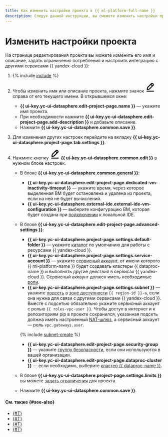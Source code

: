 ```yaml
---
title: Как изменить настройки проекта в {{ ml-platform-full-name }}
description: Следуя данной инструкции, вы сможете изменить настройки проекта.
---
```


# Изменить настройки проекта

На странице редактирования проекта вы можете изменить его имя и описание, задать ограничения потребления и настроить интеграцию с другими сервисами {{ yandex-cloud }}:

1. {% include [include](../../../_includes/datasphere/ui-find-project.md) %}
1. Чтобы изменить имя или описание проекта, нажмите значок ![pencil](../../../_assets/console-icons/pencil-to-line.svg) справа от его текущего имени. В открывшемся окне:
   * **{{ ui-key.yc-ui-datasphere.edit-project-page.name }}** — укажите имя проекта.
   * При необходимости нажмите **{{ ui-key.yc-ui-datasphere.edit-project-page.add-description }}** и добавьте описание.
   * Нажмите **{{ ui-key.yc-ui-datasphere.common.save }}**.
1. Для изменения других настроек перейдите на вкладку **{{ ui-key.yc-ui-datasphere.project-page.tab.settings }}**.
1. Нажмите кнопку **![pencil](../../../_assets/console-icons/pencil-to-line.svg) {{ ui-key.yc-ui-datasphere.common.edit }}** в нужном блоке настроек.

   * В блоке **{{ ui-key.yc-ui-datasphere.common.general }}**:

     * **{{ ui-key.yc-ui-datasphere.edit-project-page.dedicated-vm-inactivity-timeout }}** — укажите время, через которое выделенная ВМ будет остановлена и удалена из проекта, если на ней не будет вычислений.
     * **{{ ui-key.yc-ui-datasphere.external-ide.external-ide-vm-configuration }}** — выберите конфигурацию ВМ, которая будет создана при [подключении](remote-connect.md) к локальной IDE.

   * В блоке **{{ ui-key.yc-ui-datasphere.edit-project-page.advanced-settings }}**:

     * **{{ ui-key.yc-ui-datasphere.project-page.settings.default-folder }}** — укажите [каталог](../../../resource-manager/concepts/resources-hierarchy.md#folder) по умолчанию для работы c ресурсами {{ yandex-cloud }}.
     * **{{ ui-key.yc-ui-datasphere.project-page.settings.service-account }}** — укажите [сервисный аккаунт](../../../iam/concepts/users/service-accounts.md), от имени которого {{ ml-platform-name }} будет создавать кластеры {{ dataproc-name }} и выполнять другие действия в сервисах {{ yandex-cloud }}. Сервисный аккаунт должен иметь необходимые [роли](../../../iam/concepts/access-control/roles).
     * **{{ ui-key.yc-ui-datasphere.project-page.settings.subnet }}** — укажите [подсеть](../../../vpc/concepts/network.md#subnet) в [зоне доступности](../../../overview/concepts/geo-scope.md) `{{ region-id }}-a`, если она нужна для связи с другими сервисами {{ yandex-cloud }}. Вместе с подсетью обязательно укажите сервисный аккаунт с ролью `{{ roles-vpc-user }}`. Чтобы доступ в интернет и к репозиториям pip в проекте сохранился, указанная подсеть должна иметь настроенный [NAT-шлюз](../../../vpc/concepts/gateways.md), а сервисный аккаунт — роль `vpc.gateways.user`.

     {% include [subnet-create](../../../_includes/subnet-create.md) %}

     * **{{ ui-key.yc-ui-datasphere.edit-project-page.security-group }}** — укажите [группу безопасности](../../../vpc/concepts/security-groups.md), если они используются в вашей организации.
     * **{{ ui-key.yc-ui-datasphere.edit-project-page.dataproc-cluster }}** — если необходимо, выберите [кластер {{ dataproc-name }}](../../../data-proc/operations/cluster-create.md).

   * В блоке **{{ ui-key.yc-ui-datasphere.project-page.settings.limits }}** вы можете [задать ограничения](restrictions.md) для проекта.

   * Нажмите **{{ ui-key.yc-ui-datasphere.common.save }}**.

#### См. также {#see-also}

* [{#T}](restrictions.md)
* [{#T}](install-dependencies.md)
* [{#T}](control-compute-resources.md)
* [{#T}](../user-images.md)

